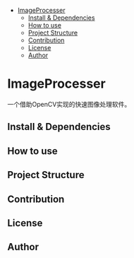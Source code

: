 <!-- TOC -->

- [ImageProcesser](#imageprocesser)
  - [Install \& Dependencies](#install--dependencies)
  - [How to use](#how-to-use)
  - [Project Structure](#project-structure)
  - [Contribution](#contribution)
  - [License](#license)
  - [Author](#author)

<!-- /TOC -->

# ImageProcesser

一个借助OpenCV实现的快速图像处理软件。

## Install & Dependencies

## How to use

## Project Structure

## Contribution

## License

## Author